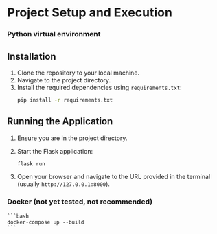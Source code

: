# Project Setup and Execution

### Python virtual environment
## Installation

1. Clone the repository to your local machine.
2. Navigate to the project directory.
3. Install the required dependencies using `requirements.txt`:
    ```bash
    pip install -r requirements.txt
    ```

## Running the Application

1. Ensure you are in the project directory.
2. Start the Flask application:
    ```bash
    flask run
    ```

3. Open your browser and navigate to the URL provided in the terminal (usually `http://127.0.0.1:8000`).

### Docker (not yet tested, not recommended)
    ```bash
    docker-compose up --build
    ```